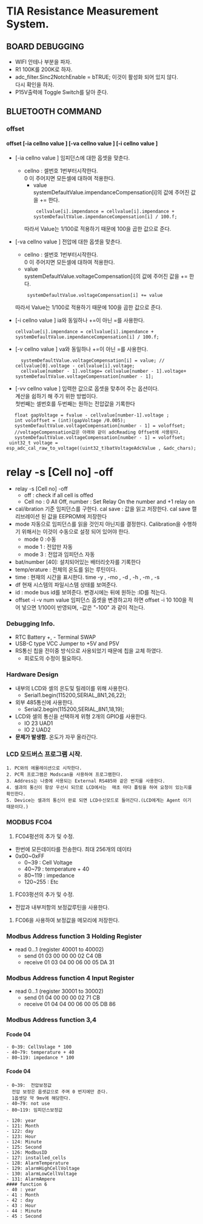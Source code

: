 # TIA Resistance Measurement System.
## BOARD DEBUGGING
  * WIFI 안테나 부분을 파자.
  * R1  100K를 200K로 하자.
  *  adc_filter.Sinc2NotchEnable = bTRUE; 이것이 활성화 되어 있지 않다.    
     다시 확인을 하자. 
  * P15V출력에 Toggle Switch를 달아 준다.
## BLUETOOTH COMMAND
### offset #
 #### offset    [-ia cellno value ] [-va  cellno value ]    [-i  cellno value ] 
 * [-ia cellno value ] 임피던스에 대한 옵셋을 맞춘다. 
   * cellno : 셀번호 1번부터시작한다.   
                  0 이 주어지면 모든셀에 대하여 적용한다.   
       * value    
         systemDefaultValue.impendanceCompensation[i]의 
         값에 주어진 값을 += 한다.   
         ```
          cellvalue[i].impendance = cellvalue[i].impendance +   systemDefaultValue.impendanceCompensation[i] / 100.f;   
          ```
      따라서 Value는 1/100로 적용하기 때문에 100을 곱한 
      값으로 준다.   
 * [-va  cellno value ]  전압에 대한 옵셋을 맞춘다. 
      * cellno : 셀번호 1번부터시작한다.   
                  0 이 주어지면 모든셀에 대하여 적용한다.   
      * value    
         systemDefaultValue.voltageCompensation[i]의 
         값에 주어진 값을 += 한다.     
        ``` 
         systemDefaultValue.voltageCompensation[i] += value 
        ```
      따라서 Value는 1/100로 적용하기 때문에 100을 곱한 
      값으로 준다.   
 * [-i cellno value ] ia와 동일하나 +=이 아닌 =를 사용한다.
      ```
      cellvalue[i].impendance = cellvalue[i].impendance + systemDefaultValue.impendanceCompensation[i] / 100.f;
      ```
 * [-v cellno value ] va와 동일하나 +=이 아닌 =를 사용한다.
      ```
        systemDefaultValue.voltageCompensation[i] = value; // cellvalue[0].voltage - cellvalue[i].voltage;
        cellvalue[number - 1].voltage= cellvalue[number - 1].voltage+ systemDefaultValue.voltageCompensation[number - 1];
      ```

 * [-vv cellno value ] 입력한 값으로 옵셋을 맞추어 주는 옵션이다.     
 계산을 쉽하기 해 주기 위한 방법이다.   
 첫번째는 셀번호를 두번째는 원하는 전압값을 기록한다
 ```
    float gapVoltage = fvalue - cellvalue[number-1].voltage ;
    int voloffset = (int)(gapVoltage /0.005);
    systemDefaultValue.voltageCompensation[number - 1] = voloffset;
    //voltageCompensation값은 아래와 같이 adcReading Offset에 사용된다.
    systemDefaultValue.voltageCompensation[number - 1] = voloffset;
  uint32_t voltage = esp_adc_cal_raw_to_voltage((uint32_t)batVoltageAdcValue , &adc_chars);
 ``` 

# relay -s [Cell no] -off 
  - relay -s [Cell no] -off 
    - off : check if all cell is offed 
    - Cell no : 0 All Off, 
      number : Set Relay On the number and +1 relay on 
  - cal/ibration 기준 임피던스를 구한다. 
    cal save : 값을 읽고 저장한다.
    cal save 캘리브레이션 된 값을 EEPROM에 저장한다
  - mode  자동으로 임피던스를 읽을 것인지 아닌지를 결정한다. 
          Calibration을 수행하기 위해서는 이것이 수동으로 설정 되어 있어야 한다.
    - mode 0 :수동
    - mode 1 : 전압만 자동
    - mode 3 : 전압과 임피던스 자동 
  - bat/number [40]: 설치되어있는 배터리숫자를 기록한다
  - temp/erature : 전체의 온도를 읽는 루틴이다.
  - time : 현재의 시간을 표시한다. 
    time -y , -mo , -d , -h , -m , -s 
  - df 현재 시스템의 파일시스템 상태를 보여준다.
  - id : mode bus id를 보여준다. 변경시에는 뒤에 원하는 :ID를 적는다.
  - offset -i -v num value 
    임피던스 옵셋을 변경하고자 하면 
    offset -i 10 100을 적어 넣으면 1/100이 반영되며, -값은 "-100" 과 같이 적는다.
  

### Debugging Info.
- RTC Battery +, - Terminal SWAP
- USB-C type VCC Jumper to +5V and P5V
- RS통신 칩을 전이중 방식으로 사용되었기 때문에 칩을 교체 하였다. 
    - 회로도의 수정이 필요하다.

### Hardware Design

  - 내부의 LCD와 셀의 온도및 릴레이를 위해 사용한다.   
    - Serial1.begin(115200,SERIAL_8N1,26,22);
  - 외부 485통신에 사용한다.   
    - Serial2.begin(115200,SERIAL_8N1,18,19);
  - LCD와 셀의 통신을 선택하게 위형 2개의 GPIO를 사용한다.
    - IO 23 UAD1 
    - IO 2  UAD2 
  - **문제가 발생함.**  온도가 자꾸 올라간다. 

### LCD 모드버스 프로그램 시작.
    1. PC와의 에뮬레이션으로 시작한다. 
    2. PC쪽 프로그램은 Modscan을 사용하여 프로그램한다. 
    3. Address는 나중에 사용되는 External RS485와 같은 번지를 사용한다.
    4. 셀과의 통신이 항상 우선시 되므로 LCD에서는  매초 마다 폴링을 하여 요청이 있는지를 확인한다. 
    5. Device는 셀과의 통신이 완료 되면 LCD수신모드로 들어간다.(LCD에게는 Agent 이기 때문이다.)

### MODBUS FC04
1. FC04펑션의 추가 및 수정.    
  - 한번에 모든데이타를 전송한다. 최대 256개의 데이타   
  - 0x00~0xFF 
    - 0~39 : Cell Voltage
    - 40~79 : temperature + 40
    - 80~119 : impedance 
    - 120~255 : Etc 

1. FC03펑션의 추가 및 수정.    
  - 전압과 내부저항의 보정값루틴을 사용한다.
1. FC06을 사용하여 보정값을 메모리에 저장한다.


### Modbus Address function 3 Holding Register
  - read 0...1 (register 40001 to 40002)
    * send    01 03 00 00 00 02 C4 0B
    * receive 01 03 04 00 06 00 05 DA 31
### Modbus Address function 4 Input Register
  - read 0...1 (register 30001 to 30002)
    * send    01 04 00 00 00 02 71 CB
    * receive 01 04 04 00 06 00 05 DB 86 


### Modbus Address function 3,4
#### Fcode 04
    - 0~39: CellVolage * 100 
    - 40~79: temperature + 40
    - 80~119: impedance * 100 
#### Fcode 04
    - 0~39:  전압보정값
      전압 보정은 옵셋값으로 주며 0 번지에만 준다. 
      1옵셋당 약 9mv에 해당한다.
    - 40~79: not use 
    - 80~119: 임피던스보정값 

    - 120: year
    - 121: Month 
    - 122: day 
    - 123: Hour
    - 124: Minute 
    - 125: Second
    - 126: ModbusID
    - 127: installed_cells 
    - 128: AlarmTemperature 
    - 129: alarmHighCellVoltage 
    - 130: alarmLowCellVoltage 
    - 131: AlarmAmpere 
    #### function 6
    - 40 : year
    - 41 : Month 
    - 42 : day 
    - 43 : Hour
    - 44 : Minute 
    - 45 : Second